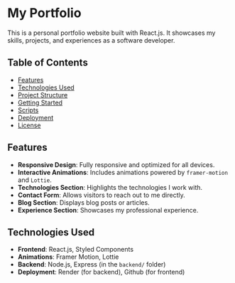 # My Portfolio

This is a personal portfolio website built with React.js. It showcases my skills, projects, and experiences as a software developer.

## Table of Contents

- [Features](#features)
- [Technologies Used](#technologies-used)
- [Project Structure](#project-structure)
- [Getting Started](#getting-started)
- [Scripts](#scripts)
- [Deployment](#deployment)
- [License](#license)

## Features

- **Responsive Design**: Fully responsive and optimized for all devices.
- **Interactive Animations**: Includes animations powered by `framer-motion` and `Lottie`.
- **Technologies Section**: Highlights the technologies I work with.
- **Contact Form**: Allows visitors to reach out to me directly.
- **Blog Section**: Displays blog posts or articles.
- **Experience Section**: Showcases my professional experience.

## Technologies Used

- **Frontend**: React.js, Styled Components
- **Animations**: Framer Motion, Lottie
- **Backend**: Node.js, Express (in the `backend/` folder)
- **Deployment**: Render (for backend), Github (for frontend)
